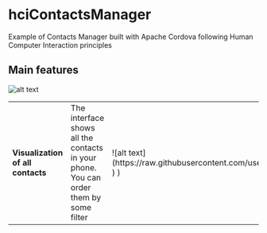 # hciContactsManager
Example of Contacts Manager built with Apache Cordova following Human Computer Interaction principles

## Main features ##
![alt text](hciContactsManager/imgs/filters.png)

<table>
    <tr>
        <td><b>Visualization of all contacts</b></td><td>The interface shows all the contacts in your phone. You can order them by some filter</td><td>![alt text](https://raw.githubusercontent.com/username/projectname/branch/path/to/img.png)
)
)</td>
    </tr>
</table>
